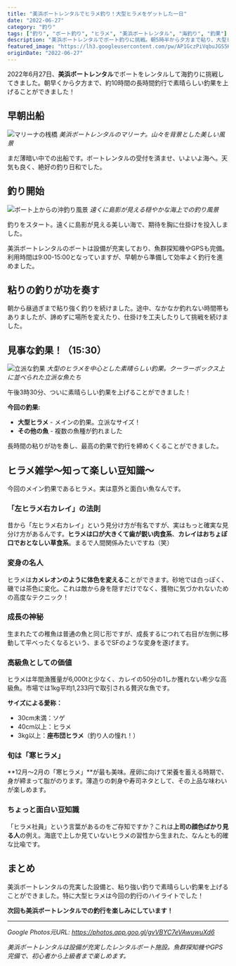 ```yaml
---
title: "美浜ボートレンタルでヒラメ釣り！大型ヒラメをゲットした一日"
date: "2022-06-27"
category: "釣り"
tags: ["釣り", "ボート釣り", "ヒラメ", "美浜ボートレンタル", "海釣り", "釣果"]
description: "美浜ボートレンタルでボート釣りに挑戦。朝5時半から夕方まで粘り、大型ヒラメをはじめとする立派な釣果を上げることができました！"
featured_image: "https://lh3.googleusercontent.com/pw/AP1GczPiVqbuJGS5Kf0z8f3BKpXNmCW-mu7Z6YEh-eUrhttDzwJ6FbNb437Xk8_QBGEBT4RqjYRdSFkgUROyY0DKJIm5Q9sLw1I5zxQbBoJfZKGx5hhxtHmB=s1621?authuser=0"
originDate: "2022-06-27"
---
```


2022年6月27日、**美浜ボートレンタル**でボートをレンタルして海釣りに挑戦してきました。朝早くから夕方まで、約10時間の長時間釣行で素晴らしい釣果を上げることができました！

## 早朝出船

![マリーナの桟橋](https://lh3.googleusercontent.com/pw/AP1GczPiVqbuJGS5Kf0z8f3BKpXNmCW-mu7Z6YEh-eUrhttDzwJ6FbNb437Xk8_QBGEBT4RqjYRdSFkgUROyY0DKJIm5Q9sLw1I5zxQbBoJfZKGx5hhxtHmB=s1621?authuser=0)
*美浜ボートレンタルのマリーナ。山々を背景とした美しい風景*

まだ薄暗い中での出船です。ボートレンタルの受付を済ませ、いよいよ海へ。天気も良く、絶好の釣り日和でした。

## 釣り開始

![ボート上からの沖釣り風景](https://lh3.googleusercontent.com/pw/AP1GczNOcYSeRMPHG7QEXZ8NkC3z9piAzzDS3PbL9Tvr09k0ORIwDZqoJijLK8nirDdJ-nwU0dZj-IzKrWzwXt4Hw_2apc2cs_YSh8KIaEpx70f3mZho7frlb2dl1HEyD8LWJGBkD74MYBc6fqCwAr-bUSDosw=s1621?authuser=0)
*遠くに島影が見える穏やかな海上での釣り風景*

釣りをスタート。遠くに島影が見える美しい海で、期待を胸に仕掛けを投入しました。

美浜ボートレンタルのボートは設備が充実しており、魚群探知機やGPSも完備。利用時間は9:00-15:00となっていますが、早朝から準備して効率よく釣行を進めました。

## 粘りの釣りが功を奏す

朝から昼過ぎまで粘り強く釣りを続けました。途中、なかなか釣れない時間帯もありましたが、諦めずに場所を変えたり、仕掛けを工夫したりして挑戦を続けました。

## 見事な釣果！（15:30）

![立派な釣果](https://lh3.googleusercontent.com/pw/AP1GczNtLMRlW73AKFsac3Lz9ZshLV_93AQkGDz3cMhSfrSIlFrzbWeB9fD3L1j9f1mIrtxXxrmCPhmVA4Pa6n64wYVALhJl0VwkrqtZ4wUNUjU34RJWMEKnq5fdjIWIlgc8qBfG7QOSRZwijuMkwR_r28EY9g=s1621?authuser=0)
*大型のヒラメを中心とした素晴らしい釣果。クーラーボックス上に並べられた立派な魚たち*

午後3時30分、ついに素晴らしい釣果を上げることができました！

**今回の釣果:**
- **大型ヒラメ** - メインの釣果。立派なサイズ！
- **その他の魚** - 複数の魚種が釣れました

長時間の粘りが功を奏し、最高の釣果で釣行を締めくくることができました。

## ヒラメ雑学～知って楽しい豆知識～

今回のメイン釣果であるヒラメ。実は意外と面白い魚なんです。

### 「左ヒラメ右カレイ」の法則
昔から「左ヒラメ右カレイ」という見分け方が有名ですが、実はもっと確実な見分け方があるんです。**ヒラメは口が大きくて歯が鋭い肉食系**、**カレイはおちょぼ口でおとなしい草食系**。まるで人間関係みたいですね（笑）

### 変身の名人
ヒラメは**カメレオンのように体色を変える**ことができます。砂地では白っぽく、磯では茶色に変化。これは敵から身を隠すだけでなく、獲物に気づかれないための高度なテクニック！

### 成長の神秘
生まれたての稚魚は普通の魚と同じ形ですが、成長するにつれて右目が左側に移動して平べったくなるという、まるでSFのような変身を遂げます。

### 高級魚としての価値
ヒラメは年間漁獲量が6,000tと少なく、カレイの50分の1しか獲れない希少な高級魚。市場では1kg平均1,233円で取引される贅沢な魚です。

**サイズによる愛称：**
- 30cm未満：ソゲ
- 40cm以上：ヒラメ
- 3kg以上：**座布団ヒラメ**（釣り人の憧れ！）

### 旬は「寒ヒラメ」
**12月〜2月の「寒ヒラメ」**が最も美味。産卵に向けて栄養を蓄える時期で、身が締まって脂がのります。薄造りの刺身や寿司ネタとして、その上品な味わいが楽しめます。

### ちょっと面白い豆知識
「ヒラメ社員」という言葉があるのをご存知ですか？これは**上司の顔色ばかり見る人**の例え。海底で上しか見ていないヒラメの習性から生まれた、なんとも的確な比喩です。

## まとめ

美浜ボートレンタルの充実した設備と、粘り強い釣りで素晴らしい釣果を上げることができました。特に大型ヒラメは今回の釣行のハイライトでした！

**次回も美浜ボートレンタルでの釣行を楽しみにしています！**

---

*Google Photos元URL: https://photos.app.goo.gl/gvVBYC7eVAwuwuXd6*

*美浜ボートレンタルは設備が充実したレンタルボート施設。魚群探知機やGPS完備で、初心者から上級者まで楽しめます。*